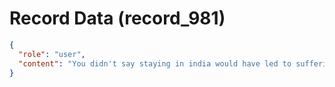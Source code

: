 # Record Data (record_981)

```json
{
  "role": "user",
  "content": "You didn't say staying in india would have led to suffering? If you did why \n"
}
```

